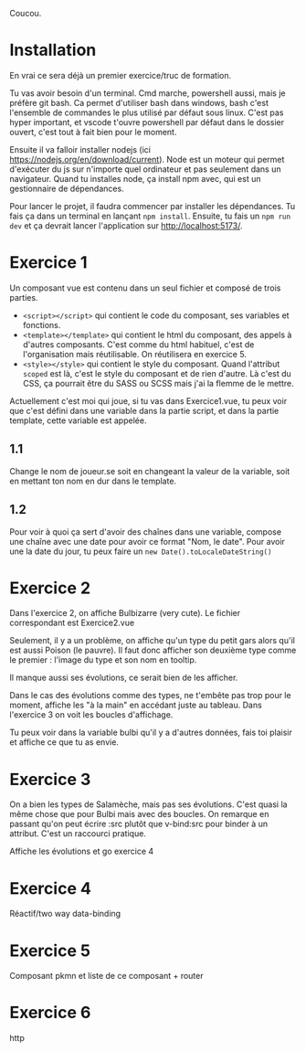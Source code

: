 Coucou.

# Installation
En vrai ce sera déjà un premier exercice/truc de formation. 

Tu vas avoir besoin d'un terminal. Cmd marche, powershell aussi, mais je préfère git bash. Ca permet d'utiliser bash dans windows, bash c'est l'ensemble de commandes le plus utilisé par défaut sous linux.
C'est pas hyper important, et vscode t'ouvre powershell par défaut dans le dossier ouvert, c'est tout à fait bien pour le moment.

Ensuite il va falloir installer nodejs (ici https://nodejs.org/en/download/current). Node est un moteur qui permet d'exécuter du js sur n'importe quel ordinateur et pas seulement dans un navigateur. Quand tu installes node, ça install npm avec, qui est un gestionnaire de dépendances.

Pour lancer le projet, il faudra commencer par installer les dépendances. Tu fais ça dans un terminal en lançant `npm install`.
Ensuite, tu fais un `npm run dev` et ça devrait lancer l'application sur [http://localhost:5173/](http://localhost:5173/).

# Exercice 1
Un composant vue est contenu dans un seul fichier et composé de trois parties. 
- `<script></script>` qui contient le code du composant, ses variables et fonctions.
- `<template></template>` qui contient le html du composant, des appels à d'autres composants. C'est comme du html habituel, c'est de l'organisation mais réutilisable. On réutilisera en exercice 5.
- `<style></style>` qui contient le style du composant. Quand l'attribut `scoped` est là, c'est le style du composant et de rien d'autre. Là c'est du CSS, ça pourrait être du SASS ou SCSS mais j'ai la flemme de le mettre.

Actuellement c'est moi qui joue, si tu vas dans Exercice1.vue, tu peux voir que c'est défini dans une variable dans la partie script, et dans la partie template, cette variable est appelée.

## 1.1
Change le nom de joueur.se soit en changeant la valeur de la variable, soit en mettant ton nom en dur dans le template.

## 1.2
Pour voir à quoi ça sert d'avoir des chaînes dans une variable, compose une chaîne avec une date pour avoir ce format "Nom, le date".
Pour avoir une la date du jour, tu peux faire un `new Date().toLocaleDateString()`

# Exercice 2
Dans l'exercice 2, on affiche Bulbizarre (very cute). Le fichier correspondant est Exercice2.vue

Seulement, il y a un problème, on affiche qu'un type du petit gars alors qu'il est aussi Poison (le pauvre). Il faut donc afficher son deuxième type comme le premier : l'image du type et son nom en tooltip.

Il manque aussi ses évolutions, ce serait bien de les afficher.

Dans le cas des évolutions comme des types, ne t'embête pas trop pour le moment, affiche les "à la main" en accédant juste au tableau. Dans l'exercice 3 on voit les boucles d'affichage.

Tu peux voir dans la variable bulbi qu'il y a d'autres données, fais toi plaisir et affiche ce que tu as envie.

# Exercice 3
On a bien les types de Salamèche, mais pas ses évolutions. C'est quasi la même chose que pour Bulbi mais avec des boucles.
On remarque en passant qu'on peut écrire :src plutôt que v-bind:src pour binder à un attribut. C'est un raccourci pratique.

Affiche les évolutions et go exercice 4

# Exercice 4
Réactif/two way data-binding

# Exercice 5
Composant pkmn et liste de ce composant + router

# Exercice 6
http
